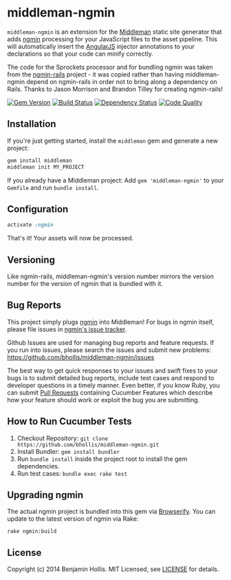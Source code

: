 # middleman-ngmin

`middleman-ngmin` is an extension for the [Middleman] static site generator that adds [ngmin](https://github.com/btford/ngmin) processing for your JavaScript files to the asset pipeline. This will automatically insert the [AngularJS](http://angularjs.org) injector annotations to your declarations so that your code can minify correctly.

The code for the Sprockets processor and for bundling ngmin was taken from the [ngmin-rails](https://github.com/jasonm/ngmin-rails/issues) project - it was copied rather than having middleman-ngmin depend on ngmin-rails in order not to bring along a dependency on Rails. Thanks to Jason Morrison and Brandon Tilley for creating ngmin-rails!

[![Gem Version](https://badge.fury.io/rb/middleman-ngmin.png)][gem]
[![Build Status](https://travis-ci.org/bhollis/middleman-ngmin.png)][travis]
[![Dependency Status](https://gemnasium.com/bhollis/middleman-ngmin.png?travis)][gemnasium]
[![Code Quality](https://codeclimate.com/github/bhollis/middleman-ngmin.png)][codeclimate]

## Installation

If you're just getting started, install the `middleman` gem and generate a new project:

```bash
gem install middleman
middleman init MY_PROJECT
```

If you already have a Middleman project: Add `gem 'middleman-ngmin'` to your `Gemfile` and run `bundle install`.

## Configuration

```ruby
activate :ngmin
```

That's it! Your assets will now be processed.

## Versioning

Like ngmin-rails, middleman-ngmin's version number mirrors the version number for the version of ngmin that is bundled with it.

## Bug Reports

This project simply plugs [ngmin](https://github.com/jasonm/ngmin-rails) into Middleman! For bugs in ngmin itself, please file issues in [ngmin's issue tracker](https://github.com/btford/ngmin/issues).

Github Issues are used for managing bug reports and feature requests. If you run into issues, please search the issues and submit new problems: https://github.com/bhollis/middleman-ngmin/issues

The best way to get quick responses to your issues and swift fixes to your bugs is to submit detailed bug reports, include test cases and respond to developer questions in a timely manner. Even better, if you know Ruby, you can submit [Pull Requests](https://help.github.com/articles/using-pull-requests) containing Cucumber Features which describe how your feature should work or exploit the bug you are submitting.

## How to Run Cucumber Tests

1. Checkout Repository: `git clone https://github.com/bhollis/middleman-ngmin.git`
2. Install Bundler: `gem install bundler`
3. Run `bundle install` inside the project root to install the gem dependencies.
4. Run test cases: `bundle exec rake test`

## Upgrading ngmin

The actual ngmin project is bundled into this gem via [Browserify](https://github.com/substack/node-browserify). You can update to the latest version of ngmin via Rake:

    rake ngmin:build

## License

Copyright (c) 2014 Benjamin Hollis. MIT Licensed, see [LICENSE] for details.

[middleman]: http://middlemanapp.com
[gem]: https://rubygems.org/gems/middleman-ngmin
[travis]: http://travis-ci.org/bhollis/middleman-ngmin
[gemnasium]: https://gemnasium.com/bhollis/middleman-ngmin
[codeclimate]: https://codeclimate.com/github/bhollis/middleman-ngmin
[LICENSE]: https://github.com/bhollis/middleman-ngmin/blob/master/LICENSE.md
